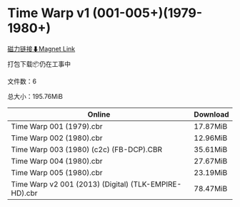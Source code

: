# Time Warp v1 (001-005+)(1979-1980+)

[磁力链接⬇Magnet Link](magnet:?xt=urn:btih:7219e45086919010fbdc7e36a5b1f3a71dea32f6&dn=Time%20Warp%20v1%20%28001-005%2B%29%281979-1980%2B%29)

打包下载📦仍在工事中

文件数：6

总大小：195.76MiB

Online | Download
--- | ---
Time Warp 001 (1979).cbr | 17.87MiB
Time Warp 002 (1980).cbr | 12.96MiB
Time Warp 003 (1980) (c2c) (FB-DCP).CBR | 35.61MiB
Time Warp 004 (1980).cbr | 27.67MiB
Time Warp 005 (1980).cbr | 23.19MiB
Time Warp v2 001 (2013) (Digital) (TLK-EMPIRE-HD).cbr | 78.47MiB